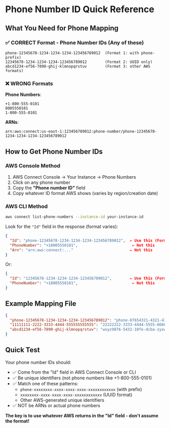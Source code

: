 # Phone Number ID Quick Reference

## What You Need for Phone Mapping

### ✅ CORRECT Format - Phone Number IDs (Any of these)
```
phone-12345678-1234-1234-1234-123456789012  (Format 1: with phone- prefix)
12345678-1234-1234-1234-123456789012        (Format 2: UUID only)
abcd1234-ef56-7890-ghij-klmnopqrstuv        (Format 3: other AWS formats)
```

### ❌ WRONG Formats

**Phone Numbers**:
```
+1-800-555-0101
8005550101
1-800-555-0101
```

**ARNs**:
```
arn:aws:connect:us-east-1:123456789012:phone-number/phone-12345678-1234-1234-1234-123456789012
```

## How to Get Phone Number IDs

### AWS Console Method
1. AWS Connect Console → Your Instance → Phone Numbers
2. Click on any phone number
3. Copy the **"Phone number ID"** field
4. Copy whatever ID format AWS shows (varies by region/creation date)

### AWS CLI Method
```bash
aws connect list-phone-numbers --instance-id your-instance-id
```

Look for the `"Id"` field in the response (format varies):
```json
{
  "Id": "phone-12345678-1234-1234-1234-123456789012",  ← Use this (Format 1)
  "PhoneNumber": "+18005550101",                        ← Not this
  "Arn": "arn:aws:connect:..."                         ← Not this
}
```

Or:
```json
{
  "Id": "12345678-1234-1234-1234-123456789012",        ← Use this (Format 2)
  "PhoneNumber": "+18005550101",                        ← Not this
}
```

## Example Mapping File

```json
{
  "phone-12345678-1234-1234-1234-123456789012": "phone-87654321-4321-4321-4321-210987654321",
  "11111111-2222-3333-4444-555555555555": "22222222-3333-4444-5555-666666666666",
  "abcd1234-ef56-7890-ghij-klmnopqrstuv": "wxyz9876-5432-10fe-dcba-zyxwvutsrqpo"
}
```

## Quick Test
Your phone number IDs should:
- ✅ Come from the "Id" field in AWS Connect Console or CLI
- ✅ Be unique identifiers (not phone numbers like +1-800-555-0101)
- ✅ Match one of these patterns:
  - `phone-xxxxxxxx-xxxx-xxxx-xxxx-xxxxxxxxxxxx` (with prefix)
  - `xxxxxxxx-xxxx-xxxx-xxxx-xxxxxxxxxxxx` (UUID format)
  - Other AWS-generated unique identifiers
- ✅ NOT be ARNs or actual phone numbers

**The key is to use whatever AWS returns in the "Id" field - don't assume the format!**